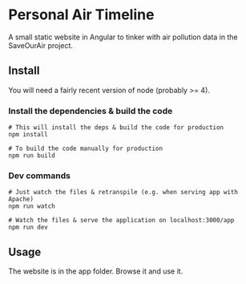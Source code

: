 # Personal Air Timeline

A small static website in Angular to tinker with air pollution data in the SaveOurAir project.

## Install

You will need a fairly recent version of node (probably >= 4).

### Install the dependencies & build the code

```
# This will install the deps & build the code for production
npm install

# To build the code manually for production
npm run build
```

### Dev commands

```
# Just watch the files & retranspile (e.g. when serving app with Apache)
npm run watch

# Watch the files & serve the application on localhost:3000/app
npm run dev
```

## Usage

The website is in the app folder. Browse it and use it.
